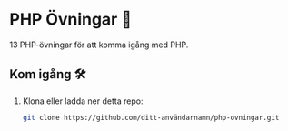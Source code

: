 # PHP Övningar 🚀

13 PHP-övningar för att komma igång med PHP.

## Kom igång 🛠️
1. Klona eller ladda ner detta repo:
   ```bash
   git clone https://github.com/ditt-användarnamn/php-ovningar.git
